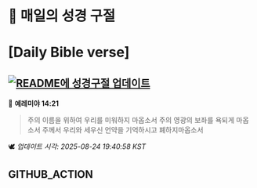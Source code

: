 # 🙏 매일의 성경 구절
# [Daily Bible verse]
## [![README에 성경구절 업데이트](https://github.com/DONGSUKA/first_test/actions/workflows/update-readme-bible.yml/badge.svg)](https://github.com/DONGSUKA/first_test/actions/workflows/update-readme-bible.yml)
<!-- START_BIBLE_VERSE -->
📖 **예레미야 14:21**
> 주의 이름을 위하여 우리를 미워하지 마옵소서 주의 영광의 보좌를 욕되게 마옵소서 주께서 우리와 세우신 언약을 기억하시고 폐하지마옵소서

🕊️ _업데이트 시각: 2025-08-24 19:40:58 KST_
  <!-- END_BIBLE_VERSE -->
## GITHUB_ACTION
